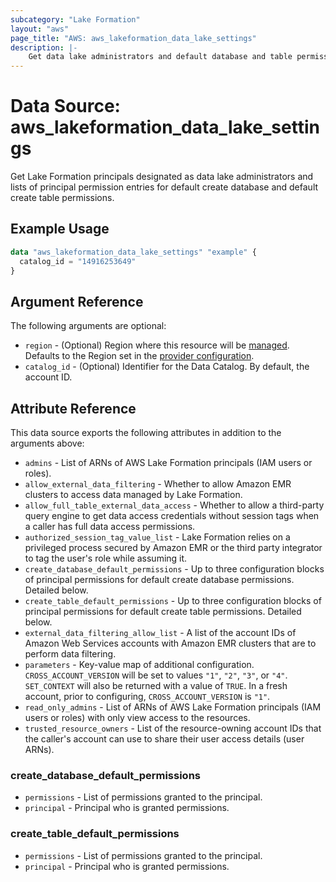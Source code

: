 ```yaml
---
subcategory: "Lake Formation"
layout: "aws"
page_title: "AWS: aws_lakeformation_data_lake_settings"
description: |-
    Get data lake administrators and default database and table permissions
---
```


# Data Source: aws_lakeformation_data_lake_settings

Get Lake Formation principals designated as data lake administrators and lists of principal permission entries for default create database and default create table permissions.

## Example Usage

```terraform
data "aws_lakeformation_data_lake_settings" "example" {
  catalog_id = "14916253649"
}
```

## Argument Reference

The following arguments are optional:

* `region` - (Optional) Region where this resource will be [managed](https://docs.aws.amazon.com/general/latest/gr/rande.html#regional-endpoints). Defaults to the Region set in the [provider configuration](https://registry.terraform.io/providers/hashicorp/aws/latest/docs#aws-configuration-reference).
* `catalog_id` - (Optional) Identifier for the Data Catalog. By default, the account ID.

## Attribute Reference

This data source exports the following attributes in addition to the arguments above:

* `admins` - List of ARNs of AWS Lake Formation principals (IAM users or roles).
* `allow_external_data_filtering` - Whether to allow Amazon EMR clusters to access data managed by Lake Formation.
* `allow_full_table_external_data_access` - Whether to allow a third-party query engine to get data access credentials without session tags when a caller has full data access permissions.
* `authorized_session_tag_value_list` - Lake Formation relies on a privileged process secured by Amazon EMR or the third party integrator to tag the user's role while assuming it.
* `create_database_default_permissions` - Up to three configuration blocks of principal permissions for default create database permissions. Detailed below.
* `create_table_default_permissions` - Up to three configuration blocks of principal permissions for default create table permissions. Detailed below.
* `external_data_filtering_allow_list` - A list of the account IDs of Amazon Web Services accounts with Amazon EMR clusters that are to perform data filtering.
* `parameters` - Key-value map of additional configuration. `CROSS_ACCOUNT_VERSION` will be set to values `"1"`, `"2"`, `"3"`, or `"4"`. `SET_CONTEXT` will also be returned with a value of `TRUE`. In a fresh account, prior to configuring, `CROSS_ACCOUNT_VERSION` is `"1"`.
* `read_only_admins` - List of ARNs of AWS Lake Formation principals (IAM users or roles) with only view access to the resources.
* `trusted_resource_owners` - List of the resource-owning account IDs that the caller's account can use to share their user access details (user ARNs).

### create_database_default_permissions

* `permissions` - List of permissions granted to the principal.
* `principal` - Principal who is granted permissions.

### create_table_default_permissions

* `permissions` - List of permissions granted to the principal.
* `principal` - Principal who is granted permissions.
